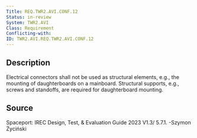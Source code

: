 ```yaml
---
Title: REQ.TWR2.AVI.CONF.12
Status: in-review
System: TWR2.AVI
Class: Requirement
Conflicting-with: 
ID: TWR2.AVI.REQ.TWR2.AVI.CONF.12
---
```


## Description

Electrical connectors shall not be used as structural elements, e.g., the mounting of
daughterboards on a mainboard. Structural supports, e.g., screws and standoffs, are
required for daughterboard mounting. 

## Source

Spaceport: IREC Design, Test, & Evaluation Guide 2023 V1.3/ 5.7.1. -Szymon Życiński



